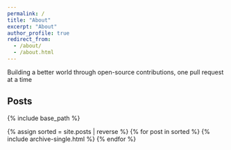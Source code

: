 ```yaml
---
permalink: /
title: "About"
excerpt: "About"
author_profile: true
redirect_from: 
  - /about/
  - /about.html
---
```


Building a better world through open-source contributions, one pull request at a time

## Posts
{% include base_path %}

{% assign sorted = site.posts | reverse %}
{% for post in sorted %}
  {% include archive-single.html %}
{% endfor %}
